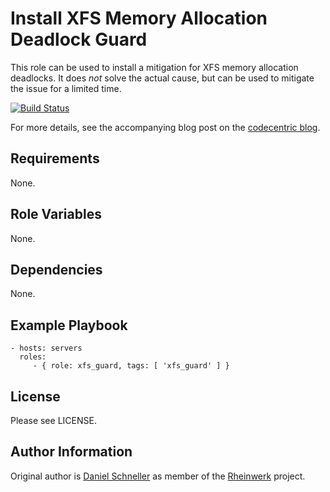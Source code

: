 Install XFS Memory Allocation Deadlock Guard
=========

This role can be used to install a mitigation for XFS memory allocation
deadlocks. It does _not_ solve the actual cause, but can be used to
mitigate the issue for a limited time.

[![Build Status](https://travis-ci.org/Rheinwerk/ansible-role-xfs_guard.svg?branch=master)](https://travis-ci.org/Rheinwerk/ansible-role-xfs_guard)

For more details, see the accompanying blog post on the [codecentric blog](https://blog.codecentric.de/en/2017/04/xfs-possible-memory-allocation-deadlock-kmem_alloc/).


Requirements
------------

None.


Role Variables
--------------

None.


Dependencies
------------

None.


Example Playbook
----------------

    - hosts: servers
      roles:
         - { role: xfs_guard, tags: [ 'xfs_guard' ] }

License
-------

Please see LICENSE.

Author Information
------------------

Original author is [Daniel Schneller](https://github.com/dschneller) as member of the [Rheinwerk](https://github.com/Rheinwerk) project.

